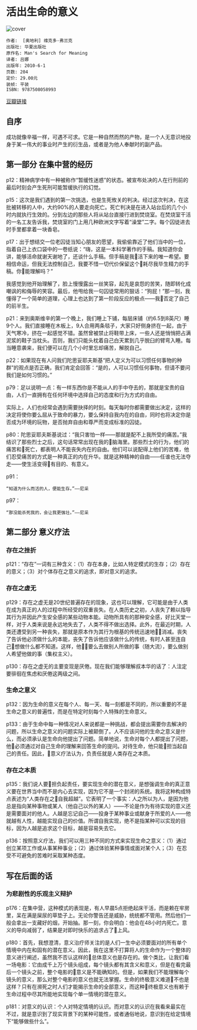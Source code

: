 # 活出生命的意义
![cover](https://img3.doubanio.com/lpic/s27315182.jpg)

    作者:  [奥地利] 维克多·弗兰克 
    出版社: 华夏出版社
    原作名: Man's Search for Meaning
    译者: 吕娜 
    出版年: 2010-6-1
    页数: 204
    定价: 29.00元
    装帧: 平装
    ISBN: 9787508058993

[豆瓣链接](https://book.douban.com/subject/5330333/)

## 自序
成功就像辛福一样，可遇不可求。它是一种自然而然的产物，是一个人无意识地投身于某一伟大的事业时产生的衍生品，或者是为他人奉献时的副产品。

## 第一部分 在集中营的经历
p12：精神病学中有一种被称作“暂缓性迷惑”的状态。被宣布处决的人在行刑前的最后时刻会产生死刑可能暂缓执行的幻觉。

p15：这次是我们遇到的第一次挑选，也是生死攸关的判决。经过这次判决，在这批被转移的人中，大约90%的人要走向死亡。死亡判决是在进入站台后的几个小时内就执行生效的。分到左边的那些人将从站台直接行进到焚烧室。在焚烧室干活的一名工友告诉我，焚烧室的门上用几种欧洲文字写着“澡堂”二字。每个囚徒进去时手里都拿着一块香皂。

p17：出于想结交一位老囚徒当知心朋友的愿望，我偷偷靠近了他们当中的一位，指着自己上衣口袋中的一卷纸说：“嗨，这是一本科学著作的手稿。我知道你会讲，能够活命就谢天谢地了，还谈什么手稿。但手稿是我活下来的唯一希望。要相信命运，但我无法控制自己，我要不惜一切代价保留这个耗尽我毕生精力的手稿。你能理解吗？”

我感觉到他开始理解了，脸上慢慢露出一丝笑容，起先是哀怨的苦笑，随即转化成嘲讽的和侮辱的笑容。最后，他甩给我一句囚徒常用的狠话：“狗屁！”那一刻，我懂得了一个简单的道理，心理上也达到了第一阶段反应的极点——我否定了自己的前半生。

p21：来到奥斯维辛的第一个晚上，我们睡上下铺，每层床铺（约6.5到8英尺）睡9个人。我们直接睡在木板上，9人合用两条毯子，大家只好侧身挤在一起，由于天气寒冷，挤在一起感觉不错。虽然曾被禁止将鞋带上床，一些人还是悄悄把占满泥浆的鞋子当枕头。否则，我们只能头枕着自己白天累到几乎脱臼的臂弯入睡。每当睡意袭来，我们便可以在几个小时里忘却痛苦，解脱自己。

p22：如果现在有人问我们陀思妥耶夫斯基“把人定义为可以习惯任何事物的种群”的观点是否正确，我们肯定会回答：“是的，人可以习惯任何事物，但请不要问我们是如何习惯的。”

p79：足以说明一点：有一样东西你是不能从人的手中夺去的，那就是宝贵的自由，人们一直拥有在任何环境中选择自己的态度和行为方式的自由。

实际上，人们也经常会遇到需要抉择的时刻。每天每时你都需要做出决定，这样的决定将使你要么屈从于致命的暴力，要么保持自我内在的自由，同时也将决定你是否成为环境的玩物，是否抛弃自由和尊严而变成标准的囚徒。

p80：陀思妥耶夫斯基说过：“我只害怕一样——那就是配不上我所受的痛苦。”我结识了那些烈士之后，这句话常常出现在我的脑海里。那些烈士的行为，他们的痛苦和死亡，都表明人不能丧失内在的自由。他们可以说配得上他们的苦难，他们忍受痛苦的方式是一种真正的内在升华。就是这种精神的自由——任谁也无法夺走——使生活变得有目的、有意义。

p91：
    
    “知道为什么而活的人，便能生存。”——尼采

p97：

    “那没能杀死我的，会让我更强壮。”——尼采

## 第二部分 意义疗法
### 存在之挫折
p121：“存在”一词有三种含义：（1）存在本身，比如人特定模式的生存；（2）存在的意义；（3）对个体存在之意义的追求，即对意义的追求。

### 存在之虚无
p129：存在之虚无是20世纪普遍存在的现象，这也可以理解，它可能是由于人类在成为真正的人的过程中所经受的双重丧失。在人类历史之初，人丧失了赖以指导其行为并因此产生安全感的某些动物本能。动物所具有的那种安全感，好比天堂一样，对于人类来说是永远地失去了，人类不得不做出选择。此外，在最近时期，人类还遭受到另一种丧失，那就是原本作为其行为根基的传统迅速地消减。丧失了告诉他必须做什么的本能，丧失了告诉他应该做什么的传统，有时人甚至连自己想做什么都不知道。这样，他要么去做别人所做的事（随大流），要么做别人希望他做的事（集权主义）。

p130：存在之虚无的主要变现是厌倦。现在我们能够理解叔本华的话了：人注定要徘徊在焦虑和厌倦这两级之间。

### 生命之意义
p132：因为生命的意义在每个人、每一天、每一刻都是不同的，所以重要的不是生命之意义的普遍性，而是在特定时刻每个人特殊的生命意义。

p133：由于生命中每一种情况对人来说都是一种挑战，都会提出需要你去解决的问题，所以生命之意义的问题实际上被颠倒了。人不应该问他的生命之意义是什么，而必须承认是生命向他提出了问题。简单地说，生命对每个人都提出了问题，他必须通过对自己生命的理解来回答生命的提问。对待生命，他只能担当起自己的责任。因此，意义疗法认为，负责任就是人类存在之本质。

### 存在之本质
p135：我们说人要担负起责任，要实现生命的潜在意义，是想强调生命的真正意义要在世界当中而不是内心去实现，因为它不是一个封闭的系统。我将这种构成特点表述为“人类存在之自我超越”。它表明了一个事实：人之所以为人，是因为他总是指向某种事物或某人（他自己以外的某人）——不论是作为有待实现的意义还是需要面对的他人。人越是忘记自己——投身于某种事业或献身于所爱的人——他就越有人性，越能实现自己的价值。所谓自我实现，绝不是指某种可以实现的目标，因为人越是追求这个目标，越是容易失去它。

p136：按照意义疗法，我们可以用三种不同的方式来实现生命之意义：（1）通过创立某项工作或从事某种事业；（2）通过体验某种事情或面对某个人；（3）在忍受不可避免的苦难时采取某种态度。

## 写在后面的话
### 为悲剧性的乐观主义辩护
p176：在集中营，这种模式的表现是，有人早晨5点拒绝起床干活，而是赖在牢房里，呆在满是屎尿的草垫子上。无论你警告还是威胁，统统都不管用。然后他们一般会拿出一支藏好的烟，开始抽。那一刻，你会明白：他会在48小时内死亡。意义的导向减弱了，结果是对即时快乐的追求占了上风。

p180：首先，我想澄清，意义治疗师关注的是人们一生中必须要面对的所有单个情境中内在和固有的潜在意义。因此，我在这里不打算将人的生命作为一个整体的意义进行阐述，虽然我不否认这样的总体意义也是存在的。做个类比，让我们看一场电影：它由成千上万个镜头组成，每个镜头都有其含义和意义，但是在看完最后一个镜头之前，整个电影的意义是不能确知的。但是，如果我们不能理解每个镜头的意义，那么对整个电影的意义也就无法掌握。生命的终极意义难道不也是这样？只有在濒死之时人们才能揭示生命的全部意义，而这种终极意义也有赖于生命过程中尽其所能地实现每个单一情境的潜在意义。

p181：对意义的认识：个人对特定情境的认识。而对意义的认识在我看来最实在不过，就是意识到了现实背景下的某种可能性，或者通俗地说，意识到在给定情境下“能够做些什么”。
